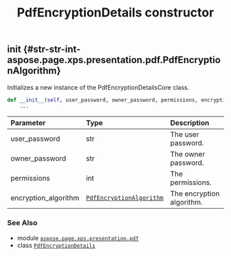 ﻿---
title: PdfEncryptionDetails constructor
second_title: Aspose.Page for Python via .NET API References
description: 
type: docs
weight: 10
url: /python-net/aspose.page.xps.presentation.pdf/pdfencryptiondetails/__init__/
is_root: false
---

## __init__ {#str-str-int-aspose.page.xps.presentation.pdf.PdfEncryptionAlgorithm}

Initializes a new instance of the PdfEncryptionDetailsCore class.



```python
def __init__(self, user_password, owner_password, permissions, encryption_algorithm):
    ...
```


| Parameter | Type | Description |
| :- | :- | :- |
| user_password | str | The user password. |
| owner_password | str | The owner password. |
| permissions | int | The permissions. |
| encryption_algorithm | [`PdfEncryptionAlgorithm`](/page/python-net/aspose.page.xps.presentation.pdf/pdfencryptionalgorithm) | The encryption algorithm. |



### See Also
* module [`aspose.page.xps.presentation.pdf`](../../)
* class [`PdfEncryptionDetails`](/page/python-net/aspose.page.xps.presentation.pdf/pdfencryptiondetails)
